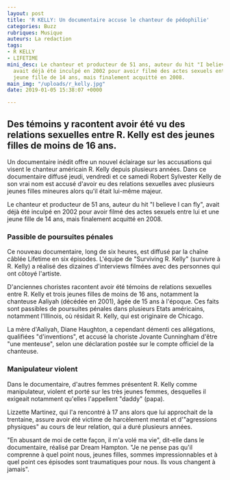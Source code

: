 ```yaml
---
layout: post
title: 'R KELLY: Un documentaire accuse le chanteur de pédophilie'
categories: Buzz
rubriques: Musique
auteurs: La redaction
tags:
- R KELLY
- LIFETIME
mini_desc: Le chanteur et producteur de 51 ans, auteur du hit "I believe I can fly",
  avait déjà été inculpé en 2002 pour avoir filmé des actes sexuels entre lui et une
  jeune fille de 14 ans, mais finalement acquitté en 2008.  
main_img: "/uploads/r_kelly.jpg"
date: 2019-01-05 15:38:07 +0000

---
```

## Des témoins y racontent avoir été vu des relations sexuelles entre R. Kelly est des jeunes filles de moins de 16 ans.

Un documentaire inédit offre un nouvel éclairage sur les accusations qui visent le chanteur américain R. Kelly depuis plusieurs années. Dans ce documentaire diffusé jeudi, vendredi et ce samedi Robert Sylvester Kelly de son vrai nom est accusé d'avoir eu des relations sexuelles avec plusieurs jeunes filles mineures alors qu'il était lui-même majeur. 

Le chanteur et producteur de 51 ans, auteur du hit "I believe I can fly", avait déjà été inculpé en 2002 pour avoir filmé des actes sexuels entre lui et une jeune fille de 14 ans, mais finalement acquitté en 2008.  

### Passible de poursuites pénales

Ce nouveau documentaire, long de six heures, est diffusé par la chaîne câblée Lifetime en six épisodes. L'équipe de "Surviving R. Kelly" (survivre à R. Kelly) a réalisé des dizaines d'interviews filmées avec des personnes qui ont côtoyé l'artiste. 

D'anciennes choristes racontent avoir été témoins de relations sexuelles entre R. Kelly et trois jeunes filles de moins de 16 ans, notamment la chanteuse Aaliyah (décédée en 2001), âgée de 15 ans à l'époque. Ces faits sont passibles de poursuites pénales dans plusieurs Etats américains, notamment l'Illinois, où résidait R. Kelly, qui est originaire de Chicago. 

La mère d'Aaliyah, Diane Haughton, a cependant démenti ces allégations, qualifiées "d'inventions", et accusé la choriste Jovante Cunningham d'être "une menteuse", selon une déclaration postée sur le compte officiel de la chanteuse. 

### Manipulateur violent

Dans le documentaire, d'autres femmes présentent R. Kelly comme manipulateur, violent et porté sur les très jeunes femmes, desquelles il exigeait notamment qu'elles l'appellent "daddy" (papa). 

Lizzette Martinez, qui l'a rencontré à 17 ans alors que lui approchait de la trentaine, assure avoir été victime de harcèlement mental et d'"agressions physiques" au cours de leur relation, qui a duré plusieurs années.  

"En abusant de moi de cette façon, il m'a volé ma vie", dit-elle dans le documentaire, réalisé par Dream Hampton. "Je ne pense pas qu'il comprenne à quel point nous, jeunes filles, sommes impressionnables et à quel point ces épisodes sont traumatiques pour nous. Ils vous changent à jamais".